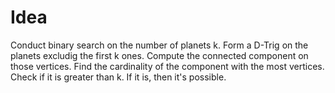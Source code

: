 # Idea

Conduct binary search on the number of planets k. Form a D-Trig on the planets excludig the first k ones. Compute the connected component on those vertices. Find the cardinality of the component with the most vertices. Check if it is greater than k. If it is, then it's possible.